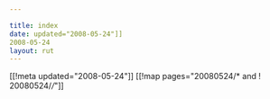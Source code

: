 ```yaml
---

title: index
date: updated="2008-05-24"]]
2008-05-24
layout: rut
---
```


[[!meta updated="2008-05-24"]]
[[!map pages="20080524/* and ! 20080524/*/*"]]

